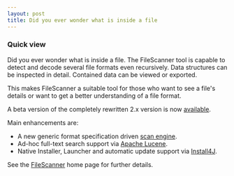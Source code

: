 ```yaml
---
layout: post
title: Did you ever wonder what is inside a file
---
```

### Quick view
Did you ever wonder what is inside a file. The FileScanner tool is capable to detect and decode several file formats even recursively.
Data structures can be inspected in detail. Contained data can be viewed or exported.

<!--more-->

This makes FileScanner a suitable tool for those who want to see a file's details or want to get a better understanding of a file format.

A beta version of the completely rewritten 2.x version is now [available](https://github.com/hdecarne-github/filescanner/releases/latest).

Main enhancements are:
* A new generic format specification driven [scan engine](https://github.com/hdecarne-github/filescanner-engine).
* Ad-hoc full-text search support via [Apache Lucene](https://lucene.apache.org).
* Native Installer, Launcher and automatic update support via [Install4J](https://www.ej-technologies.com/products/install4j/overview.html).

See the [FileScanner](https://www.filescanner.org) home page for further details.
